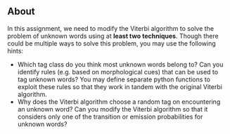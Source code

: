 ## About

In this assignment, we need to modify the Viterbi algorithm to solve the problem of unknown words using at __least two techniques__. Though there could be multiple ways to solve this problem, you may use the following hints:

* Which tag class do you think most unknown words belong to? Can you identify rules (e.g. based on morphological cues) that can be used to tag unknown words? You may define separate python functions to exploit these rules so that they work in tandem with the original Viterbi algorithm.
* Why does the Viterbi algorithm choose a random tag on encountering an unknown word? Can you modify the Viterbi algorithm so that it considers only one of the transition or emission probabilities for unknown words?